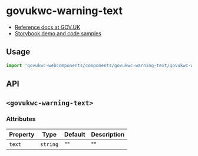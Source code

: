 # govukwc-warning-text

- [Reference docs at GOV.UK](https://design-system.service.gov.uk/components/warning-text/)
- [Storybook demo and code samples](http://tgreyuk.github.io/govuk-webcomponents/storybook/?path=/story/warning-text/)

## Usage

```javascript
import 'govukwc-webcomponents/components/govukwc-warning-text/govukwc-warning-text';
```

## API

## `<govukwc-warning-text>`

### Attributes

| Property  |  Type     | Default | Description |
|-----------|-----------|---------|-------------|
| `text`|`string`|""|""| 

